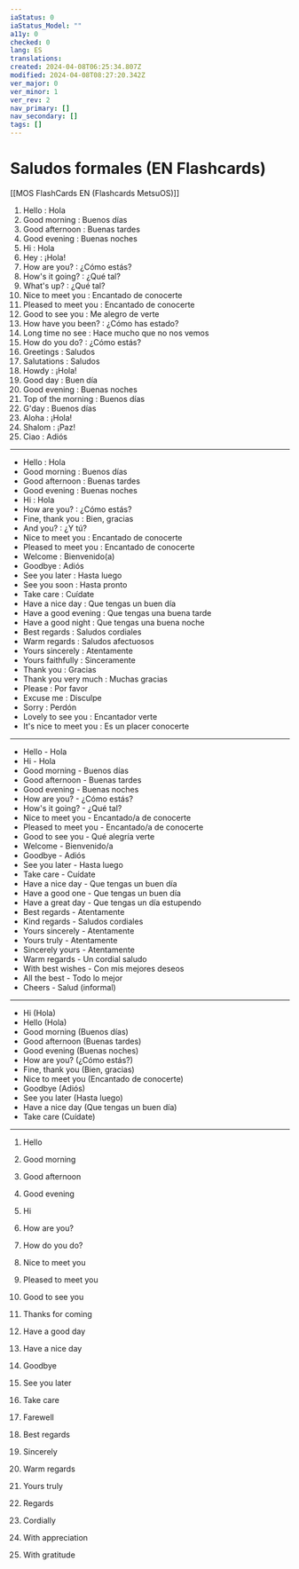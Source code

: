 ```yaml
---
iaStatus: 0
iaStatus_Model: ""
a11y: 0
checked: 0
lang: ES
translations: 
created: 2024-04-08T06:25:34.807Z
modified: 2024-04-08T08:27:20.342Z
ver_major: 0
ver_minor: 1
ver_rev: 2
nav_primary: []
nav_secondary: []
tags: []
---
```

# Saludos formales (EN Flashcards)

[[MOS FlashCards EN (Flashcards MetsuOS)]]


1. Hello : Hola
2. Good morning : Buenos días
3. Good afternoon : Buenas tardes
4. Good evening : Buenas noches
5. Hi : Hola
6. Hey : ¡Hola!
7. How are you? : ¿Cómo estás?
8. How's it going? : ¿Qué tal?
9. What's up? : ¿Qué tal?
10. Nice to meet you : Encantado de conocerte
11. Pleased to meet you : Encantado de conocerte
12. Good to see you : Me alegro de verte
13. How have you been? : ¿Cómo has estado?
14. Long time no see : Hace mucho que no nos vemos
15. How do you do? : ¿Cómo estás?
16. Greetings : Saludos
17. Salutations : Saludos
18. Howdy : ¡Hola!
19. Good day : Buen día
20. Good evening : Buenas noches
21. Top of the morning : Buenos días
22. G'day : Buenos días
23. Aloha : ¡Hola!
24. Shalom : ¡Paz!
25. Ciao : Adiós


---
- Hello : Hola
- Good morning : Buenos días
- Good afternoon : Buenas tardes
- Good evening : Buenas noches
- Hi : Hola
- How are you? : ¿Cómo estás?
- Fine, thank you : Bien, gracias
- And you? : ¿Y tú?
- Nice to meet you : Encantado de conocerte
- Pleased to meet you : Encantado de conocerte
- Welcome : Bienvenido(a)
- Goodbye : Adiós
- See you later : Hasta luego
- See you soon : Hasta pronto
- Take care : Cuídate
- Have a nice day : Que tengas un buen día
- Have a good evening : Que tengas una buena tarde
- Have a good night : Que tengas una buena noche
- Best regards : Saludos cordiales
- Warm regards : Saludos afectuosos
- Yours sincerely : Atentamente
- Yours faithfully : Sinceramente
- Thank you : Gracias
- Thank you very much : Muchas gracias
- Please : Por favor
- Excuse me : Disculpe
- Sorry : Perdón
- Lovely to see you : Encantador verte
- It's nice to meet you : Es un placer conocerte


---

- Hello - Hola
- Hi - Hola
- Good morning - Buenos días
- Good afternoon - Buenas tardes
- Good evening - Buenas noches
- How are you? - ¿Cómo estás?
- How's it going? - ¿Qué tal?
- Nice to meet you - Encantado/a de conocerte
- Pleased to meet you - Encantado/a de conocerte
- Good to see you - Qué alegría verte
- Welcome - Bienvenido/a
- Goodbye - Adiós
- See you later - Hasta luego
- Take care - Cuídate
- Have a nice day - Que tengas un buen día
- Have a good one - Que tengas un buen día
- Have a great day - Que tengas un día estupendo
- Best regards - Atentamente
- Kind regards - Saludos cordiales
- Yours sincerely - Atentamente
- Yours truly - Atentamente
- Sincerely yours - Atentamente
- Warm regards - Un cordial saludo
- With best wishes - Con mis mejores deseos
- All the best - Todo lo mejor
- Cheers - Salud (informal)


---

- Hi (Hola)
- Hello (Hola)
- Good morning (Buenos días)
- Good afternoon (Buenas tardes)
- Good evening (Buenas noches)
- How are you? (¿Cómo estás?)
- Fine, thank you (Bien, gracias)
- Nice to meet you (Encantado de conocerte)
- Goodbye (Adiós)
- See you later (Hasta luego)
- Have a nice day (Que tengas un buen día)
- Take care (Cuídate)


---

1. Hello
2. Good morning
3. Good afternoon
4. Good evening
5. Hi
6. How are you?
7. How do you do?
8. Nice to meet you
9. Pleased to meet you
10. Good to see you
11. Thanks for coming
12. Have a good day
13. Have a nice day

14. Goodbye

15. See you later

16. Take care

17. Farewell

18. Best regards

19. Sincerely

20. Warm regards

21. Yours truly

22. Regards

23. Cordially

24. With appreciation

25. With gratitude